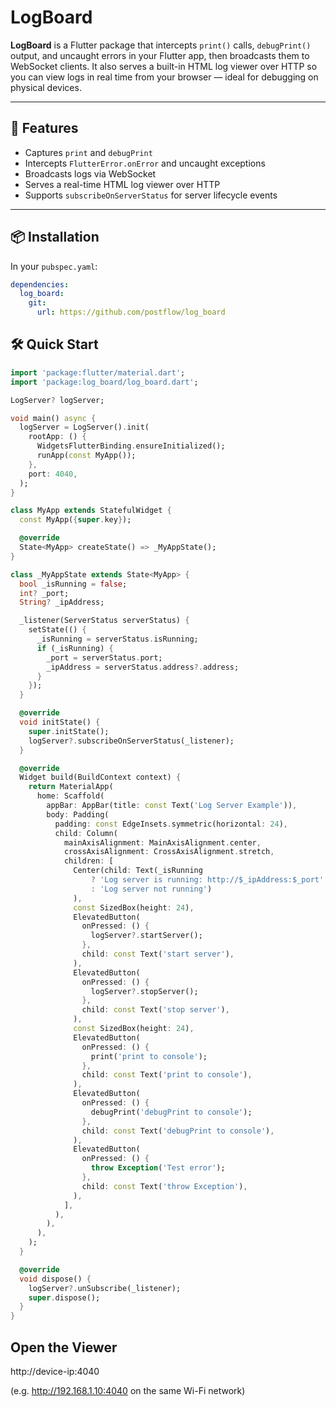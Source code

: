 # LogBoard

**LogBoard** is a Flutter package that intercepts `print()` calls, `debugPrint()` output, and uncaught errors in your Flutter app, then broadcasts them to WebSocket clients. It also serves a built-in HTML log viewer over HTTP so you can view logs in real time from your browser — ideal for debugging on physical devices.

---

## 🚀 Features

- Captures `print` and `debugPrint`
- Intercepts `FlutterError.onError` and uncaught exceptions
- Broadcasts logs via WebSocket
- Serves a real-time HTML log viewer over HTTP
- Supports `subscribeOnServerStatus` for server lifecycle events

---

## 📦 Installation

In your `pubspec.yaml`:

```yaml
dependencies:
  log_board:
    git:
      url: https://github.com/postflow/log_board
```

## 🛠️ Quick Start

```dart
import 'package:flutter/material.dart';
import 'package:log_board/log_board.dart';

LogServer? logServer;

void main() async {
  logServer = LogServer().init(
    rootApp: () {
      WidgetsFlutterBinding.ensureInitialized();
      runApp(const MyApp());
    },
    port: 4040,
  );
}

class MyApp extends StatefulWidget {
  const MyApp({super.key});

  @override
  State<MyApp> createState() => _MyAppState();
}

class _MyAppState extends State<MyApp> {
  bool _isRunning = false;
  int? _port;
  String? _ipAddress;

  _listener(ServerStatus serverStatus) {
    setState(() {
      _isRunning = serverStatus.isRunning;
      if (_isRunning) {
        _port = serverStatus.port;
        _ipAddress = serverStatus.address?.address;
      }
    });
  }

  @override
  void initState() {
    super.initState();
    logServer?.subscribeOnServerStatus(_listener);
  }

  @override
  Widget build(BuildContext context) {
    return MaterialApp(
      home: Scaffold(
        appBar: AppBar(title: const Text('Log Server Example')),
        body: Padding(
          padding: const EdgeInsets.symmetric(horizontal: 24),
          child: Column(
            mainAxisAlignment: MainAxisAlignment.center,
            crossAxisAlignment: CrossAxisAlignment.stretch,
            children: [
              Center(child: Text(_isRunning
                  ? 'Log server is running: http://$_ipAddress:$_port'
                  : 'Log server not running')
              ),
              const SizedBox(height: 24),
              ElevatedButton(
                onPressed: () {
                  logServer?.startServer();
                },
                child: const Text('start server'),
              ),
              ElevatedButton(
                onPressed: () {
                  logServer?.stopServer();
                },
                child: const Text('stop server'),
              ),
              const SizedBox(height: 24),
              ElevatedButton(
                onPressed: () {
                  print('print to console');
                },
                child: const Text('print to console'),
              ),
              ElevatedButton(
                onPressed: () {
                  debugPrint('debugPrint to console');
                },
                child: const Text('debugPrint to console'),
              ),
              ElevatedButton(
                onPressed: () {
                  throw Exception('Test error');
                },
                child: const Text('throw Exception'),
              ),
            ],
          ),
        ),
      ),
    );
  }

  @override
  void dispose() {
    logServer?.unSubscribe(_listener);
    super.dispose();
  }
}
```
## Open the Viewer
http://device-ip:4040

(e.g. http://192.168.1.10:4040 on the same Wi-Fi network)